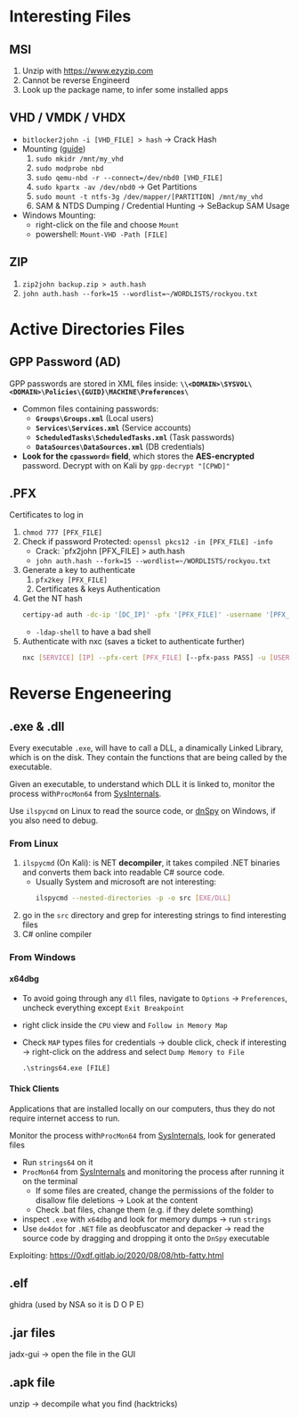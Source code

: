 # Interesting Files
## MSI
1. Unzip with https://www.ezyzip.com
2. Cannot be reverse Engineerd
3. Look up the package name, to infer some installed apps
## VHD / VMDK / VHDX
- `bitlocker2john -i [VHD_FILE] > hash` → Crack Hash
- Mounting ([guide](https://www.nakivo.com/blog/extract-content-vmdk-files-step-step-guide/))
    1. `sudo mkidr /mnt/my_vhd`
    2. `sudo modprobe nbd`
    3. `sudo qemu-nbd -r --connect=/dev/nbd0 [VHD_FILE]`
    4. `sudo kpartx -av /dev/nbd0` → Get Partitions
    5. `sudo mount -t ntfs-3g /dev/mapper/[PARTITION] /mnt/my_vhd`
    6. SAM & NTDS Dumping / Credential Hunting → SeBackup SAM Usage
- Windows Mounting:
	- right-click on the file and choose `Mount`
	- powershell: `Mount-VHD -Path [FILE]`
## ZIP
1. `zip2john backup.zip > auth.hash`
2. `john auth.hash --fork=15 --wordlist=~/WORDLISTS/rockyou.txt`

# Active Directories Files
## GPP Password (AD)
GPP passwords are stored in XML files inside:
**`\\<DOMAIN>\SYSVOL\<DOMAIN>\Policies\{GUID}\MACHINE\Preferences\`**
- Common files containing passwords:
	- **`Groups\Groups.xml`** (Local users)
	- **`Services\Services.xml`** (Service accounts)
	- **`ScheduledTasks\ScheduledTasks.xml`** (Task passwords)
	- **`DataSources\DataSources.xml`** (DB credentials)
- **Look for the `cpassword=` field**, which stores the **AES-encrypted** password.
Decrypt with on Kali by `gpp-decrypt "[CPWD]"`

## .PFX
Certificates to log in
1. `chmod 777 [PFX_FILE]`
2. Check if password Protected: `openssl pkcs12 -in [PFX_FILE] -info`
	- Crack: `pfx2john [PFX_FILE] > auth.hash
	- `john auth.hash --fork=15 --wordlist=~/WORDLISTS/rockyou.txt`
3. Generate a key to authenticate
	1. `pfx2key [PFX_FILE]`
	2. Certificates & keys Authentication
4. Get the NT hash 
   ```bash
   certipy-ad auth -dc-ip '[DC_IP]' -pfx '[PFX_FILE]' -username '[PFX_USER]' -password [PWD] -domain '[DOMAIN]' 
	```
	- `-ldap-shell` to have a bad shell
5. Authenticate with nxc (saves a ticket to authenticate further)
   ```bash
   nxc [SERVICE] [IP] --pfx-cert [PFX_FILE] [--pfx-pass PASS] -u [USER]
	```

# Reverse Engeneering
## .exe & .dll
Every executable `.exe`, will have to call a DLL, a dinamically Linked Library, which is on the disk. They contain the functions that are being called by the executable. 

Given an executable, to understand which DLL it is linked to, monitor the process with`ProcMon64` from [SysInternals](https://learn.microsoft.com/en-gb/sysinternals/downloads/procmon).

Use `ilspycmd` on Linux to read the source code, or [dnSpy](https://github.com/0xd4d/dnSpy) on Windows, if you also need to debug.

### From Linux
1. `ilspycmd` (On Kali): is NET **decompiler**, it takes compiled .NET binaries and converts them back into readable C# source code.
	- Usually System and microsoft are not interesting:
		```bash
		ilspycmd --nested-directories -p -o src [EXE/DLL]
		```
2. go in the `src` directory and grep for interesting strings to find interesting files
3. C# online compiler
### From Windows
#### x64dbg

- To avoid going through any `dll` files, navigate to `Options` -> `Preferences`, uncheck everything except `Exit Breakpoint`

-  right click inside the `CPU` view and `Follow in Memory Map`

- Check `MAP` types files for credentials &rarr; double click, check if interesting &rarr;  right-click on the address and select `Dump Memory to File`

  ```cmd
  .\strings64.exe [FILE]
  ```

#### Thick Clients 

Applications that are installed locally on our computers, thus they do not require internet access to run.

Monitor the process with`ProcMon64` from [SysInternals](https://learn.microsoft.com/en-gb/sysinternals/downloads/procmon), look for generated files

- Run `strings64` on it
- `ProcMon64` from [SysInternals](https://learn.microsoft.com/en-gb/sysinternals/downloads/procmon) and monitoring the process after running it on the terminal
  - If some files are created, change the permissions of the folder to disallow file deletions &rarr; Look at the content
  - Check .bat files, change them (e.g. if they delete somthing)
- inspect `.exe` with `x64dbg` and look for memory dumps &rarr; run `strings`
- Use `de4dot` for `.NET` file as deobfuscator and depacker &rarr; read the source code by dragging and dropping it onto the `DnSpy` executable

Exploiting: https://0xdf.gitlab.io/2020/08/08/htb-fatty.html
## .elf 
ghidra (used by NSA so it is D O P E)

## .jar files 
jadx-gui &rarr; open the file in the GUI

## .apk file 
unzip -> decompile what you find (hacktricks)